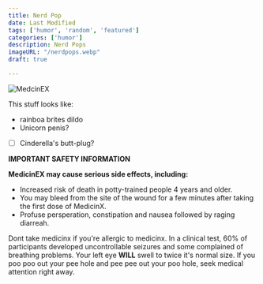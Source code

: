 ```yaml
---
title: Nerd Pop
date: Last Modified
tags: ['humor', 'random', 'featured']
categories: ['humor']
description: Nerd Pops
imageURL: "/nerdpops.webp"
draft: true

---
```



<div class="post-hero-image">
	<img src="/assets/img/nerdpops.webp" alt="MedcinEX"/>
</div>

This stuff looks like:
 - rainboa brites dildo
 - Unicorn penis?
 - [ ] Cinderella's butt-plug?


**IMPORTANT SAFETY INFORMATION**


**MedicinEX may cause serious side effects, including:**
  - Increased risk of death in potty-trained people 4 years and older.
  - You may bleed from the site of the wound for a few minutes after taking the first dose of MedicinX.
  - Profuse persperation, constipation and nausea followed by raging diarreah.


Dont take medicinx if you're allergic to medicinx.
In a clinical test, 60% of participants developed uncontrollable seizures and some complained of breathing problems.
Your left eye **WILL** swell to twice it's normal size.
If you poo poo out your pee hole and pee pee out your poo hole, seek medical attention right away.


